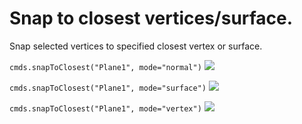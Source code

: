 # Snap to closest vertices/surface.

Snap selected vertices to specified closest vertex or surface.

```cmds.snapToClosest("Plane1", mode="normal")```
![](https://raw.githubusercontent.com/wiki/minoue/miMayaUtils/images/normal.gif)


```cmds.snapToClosest("Plane1", mode="surface")```
![](https://raw.githubusercontent.com/wiki/minoue/miMayaUtils/images/surface.gif)


```cmds.snapToClosest("Plane1", mode="vertex")```
![](https://raw.githubusercontent.com/wiki/minoue/miMayaUtils/images/vertex.gif)

